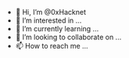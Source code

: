 - 👋 Hi, I’m @0xHacknet
- 👀 I’m interested in ...
- 🌱 I’m currently learning ...
- 💞️ I’m looking to collaborate on ...
- 📫 How to reach me ...

<!---
0xHacknet/0xHacknet is a ✨ special ✨ repository because its `README.md` (this file) appears on your GitHub profile.
You can click the Preview link to take a look at your changes.
--->

